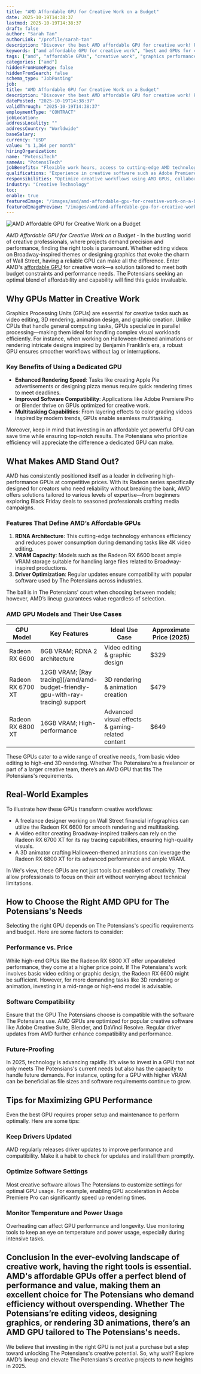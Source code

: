 ```yaml
---
title: "AMD Affordable GPU for Creative Work on a Budget"
date: 2025-10-19T14:38:37
lastmod: 2025-10-19T14:38:37
draft: false
author: "Sarah Tan"
authorLink: "/profile/sarah-tan"
description: "Discover the best AMD affordable GPU for creative work! Power up your projects with budget-friendly performance and reliability. Find the perfect fit now!"
keywords: ["amd affordable GPU for creative work", "best amd GPUs for creative professionals", "amd GPUs for budget-conscious creators"]
tags: ["amd", "affordable GPUs", "creative work", "graphics performance"]
categories: ["amd"]
hiddenFromHomePage: false
hiddenFromSearch: false
schema_type: "JobPosting"
job:
title: "AMD Affordable GPU for Creative Work on a Budget"
description: "Discover the best AMD affordable GPU for creative work! Power up your projects with budget-friendly performance and reliability. Find the perfect fit now!"
datePosted: "2025-10-19T14:38:37"
validThrough: "2025-10-19T14:38:37"
employmentType: "CONTRACT"
jobLocation:
addressLocality: ""
addressCountry: "Worldwide"
baseSalary:
currency: "USD"
value: "$ 1,364 per month"
hiringOrganization:
name: "PotensiTech"
sameAs: "PotensiTech"
jobBenefits: "Flexible work hours, access to cutting-edge AMD technology, opportunities for creative growth, and competitive compensation."
qualifications: "Experience in creative software such as Adobe Premiere Pro or Blender, knowledge of GPU technology, and ability to work on multimedia projects effectively."
responsibilities: "Optimize creative workflows using AMD GPUs, collaborate on multimedia projects, troubleshoot performance issues, and ensure high-quality output for visual content."
industry: "Creative Technology"
toc:
enable: true
featuredImage: "/images/amd/amd-affordable-gpu-for-creative-work-on-a-budget.jpg"
featuredImagePreview: "/images/amd/amd-affordable-gpu-for-creative-work-on-a-budget.jpg"
---
```


![AMD Affordable GPU for Creative Work on a Budget](/images/amd/amd-affordable-gpu-for-creative-work-on-a-budget.jpg)


*AMD Affordable GPU for Creative Work on a Budget* - In the bustling world of creative professionals, where projects demand precision and performance, finding the right tools is paramount. Whether editing videos on Broadway-inspired themes or designing graphics that evoke the charm of Wall Street, having a reliable GPU can make all the difference. Enter AMD's [affordable GPU](/amd/amd-affordable-gpu-supporting-ray-tracing) for creative work—a solution tailored to meet both budget constraints and performance needs. The Potensians seeking an optimal blend of affordability and capability will find this guide invaluable.

## Why GPUs Matter in Creative Work

Graphics Processing Units (GPUs) are essential for creative tasks such as video editing, 3D rendering, animation design, and graphic creation. Unlike CPUs that handle general computing tasks, GPUs specialize in parallel processing—making them ideal for handling complex visual workloads efficiently. For instance, when working on Halloween-themed animations or rendering intricate designs inspired by Benjamin Franklin’s era, a robust GPU ensures smoother workflows without lag or interruptions.

### Key Benefits of Using a Dedicated GPU

- **Enhanced Rendering Speed**: Tasks like creating Apple Pie advertisements or designing pizza menus require quick rendering times to meet deadlines. 
- **Improved Software Compatibility**: Applications like Adobe Premiere Pro or Blender thrive on GPUs optimized for creative work. 
- **Multitasking Capabilities**: From layering effects to color grading videos inspired by modern trends, GPUs enable seamless multitasking. 

Moreover, keep in mind that investing in an affordable yet powerful GPU can save time while ensuring top-notch results. The Potensians who prioritize efficiency will appreciate the difference a dedicated GPU can make.

## What Makes AMD Stand Out?

AMD has consistently positioned itself as a leader in delivering high-performance GPUs at competitive prices. With its Radeon series specifically designed for creators who need reliability without breaking the bank, AMD offers solutions tailored to various levels of expertise—from beginners exploring Black Friday deals to seasoned professionals crafting media campaigns.

### Features That Define AMD’s Affordable GPUs

1. **RDNA Architecture**: This cutting-edge technology enhances efficiency and reduces power consumption during demanding tasks like 4K video editing. 
2. **VRAM Capacity**: Models such as the Radeon RX 6600 boast ample VRAM storage suitable for handling large files related to Broadway-inspired productions. 
3. **Driver Optimization**: Regular updates ensure compatibility with popular software used by The Potensians across industries. 

The ball is in The Potensians' court when choosing between models; however, AMD’s lineup guarantees value regardless of selection.

### AMD GPU Models and Their Use Cases

<div class="table-responsive">
<table class="html-table">
<thead>
<tr>
<th>GPU Model</th>
<th>Key Features</th>
<th>Ideal Use Case</th>
<th>Approximate Price (2025)</th>
</tr>
</thead>
<tbody>
<tr>
<td>Radeon RX 6600</td>
<td>8GB VRAM; RDNA 2 architecture</td>
<td>Video editing & graphic design</td>
<td>$329</td>
</tr>
<tr>
<td>Radeon RX 6700 XT</td>
<td>12GB VRAM; [Ray tracing](/amd/amd-budget-friendly-gpu-with-ray-tracing) support</td>
<td>3D rendering & animation creation</td>
<td>$479</td>
</tr>
<tr>
<td>Radeon RX 6800 XT</td>
<td>16GB VRAM; High-performance</td>
<td>Advanced visual effects & gaming-related content</td>
<td>$649</td>
</tr>
</tbody>
</table>
</div>

These GPUs cater to a wide range of creative needs, from basic video editing to high-end 3D rendering. Whether The Potensians’re a freelancer or part of a larger creative team, there’s an AMD GPU that fits The Potensians's requirements.

## Real-World Examples

To illustrate how these GPUs transform creative workflows: 

- A freelance designer working on Wall Street financial infographics can utilize the Radeon RX 6600 for smooth rendering and multitasking. 
- A video editor creating Broadway-inspired trailers can rely on the Radeon RX 6700 XT for its ray tracing capabilities, ensuring high-quality visuals. 
- A 3D animator crafting Halloween-themed animations can leverage the Radeon RX 6800 XT for its advanced performance and ample VRAM. 

In We's view, these GPUs are not just tools but enablers of creativity. They allow professionals to focus on their art without worrying about technical limitations.

## How to Choose the Right AMD GPU for The Potensians's Needs

Selecting the right GPU depends on The Potensians's specific requirements and budget. Here are some factors to consider:

### Performance vs. Price

While high-end GPUs like the Radeon RX 6800 XT offer unparalleled performance, they come at a higher price point. If The Potensians's work involves basic video editing or graphic design, the Radeon RX 6600 might be sufficient. However, for more demanding tasks like 3D rendering or animation, investing in a mid-range or high-end model is advisable.

### Software Compatibility

Ensure that the GPU The Potensians choose is compatible with the software The Potensians use. AMD GPUs are optimized for popular creative software like Adobe Creative Suite, Blender, and DaVinci Resolve. Regular driver updates from AMD further enhance compatibility and performance.

### Future-Proofing

In 2025, technology is advancing rapidly. It’s wise to invest in a GPU that not only meets The Potensians's current needs but also has the capacity to handle future demands. For instance, opting for a GPU with higher VRAM can be beneficial as file sizes and software requirements continue to grow.

## Tips for Maximizing GPU Performance

Even the best GPU requires proper setup and maintenance to perform optimally. Here are some tips:

### Keep Drivers Updated

AMD regularly releases driver updates to improve performance and compatibility. Make it a habit to check for updates and install them promptly.

### Optimize Software Settings

Most creative software allows The Potensians to customize settings for optimal GPU usage. For example, enabling GPU acceleration in Adobe Premiere Pro can significantly speed up rendering times.

### Monitor Temperature and Power Usage

Overheating can affect GPU performance and longevity. Use monitoring tools to keep an eye on temperature and power usage, especially during intensive tasks.

## Conclusion In the ever-evolving landscape of creative work, having the right tools is essential. AMD's affordable GPUs offer a perfect blend of performance and value, making them an excellent choice for The Potensians who demand efficiency without overspending. Whether The Potensians’re editing videos, designing graphics, or rendering 3D animations, there’s an AMD GPU tailored to The Potensians's needs. 

We believe that investing in the right GPU is not just a purchase but a step toward unlocking The Potensians's creative potential. So, why wait? Explore AMD’s lineup and elevate The Potensians's creative projects to new heights in 2025.